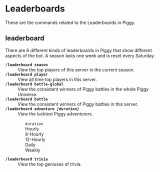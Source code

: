 # Leaderboards
These are the commands related to the Leaderboards in Piggy.

## leaderboard
There are 6 different kinds of leaderboards in Piggy that show different aspects of the bot. A season lasts one week and is reset every Saturday.
<dl>
<dt><code><b>/leaderboard season</b></code>
<dd>View the top players of this server in the current season.
<dt><code><b>/leaderboard player</b></code>
<dd>View all time top players in this server.
<dt><code><b>/leaderboard battle-global</b></code>
<dd>View the consistent winners of Piggy battles in the whole Piggy Universe.
<dt><code><b>/leaderboard battle</b></code>
<dd>View the consistent winners of Piggy battles in this server.
<dt><code><b>/leaderboard adventure <i>[duration]</i></b></code>
<dd>View the luckiest Piggy adventurers.
<ul style="list-style-type: none;">
<li><code>duration</code><br>
Hourly
<li>8-Hourly
<li>12-Hourly
<li>Daily
<li>Weekly
</ul>
<dt><code><b>/leaderboard trivia</b></code>
<dd>View the top geniuses of trivia.
</dl>